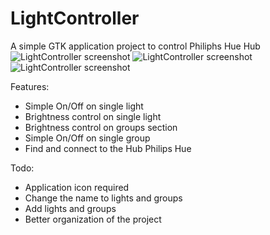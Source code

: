 # LightController

A simple GTK application project to control Philiphs Hue Hub
![LightController screenshot](https://github.com/Scroker/Photos/blob/main/LightControllerScreen/Schermata%20del%202021-02-27%2016-21-24.png)
![LightController screenshot](https://github.com/Scroker/Photos/blob/main/LightControllerScreen/Schermata%20del%202021-02-27%2016-22-17.png)
![LightController screenshot](https://github.com/Scroker/Photos/blob/main/LightControllerScreen/Schermata%20del%202021-02-27%2016-20-54.png)

Features:
- Simple On/Off on single light
- Brightness control on single light
- Brightness control on groups section
- Simple On/Off on single group
- Find and connect to the Hub Philips Hue

Todo:
- Application icon required 
- Change the name to lights and groups
- Add lights and groups
- Better organization of the project

